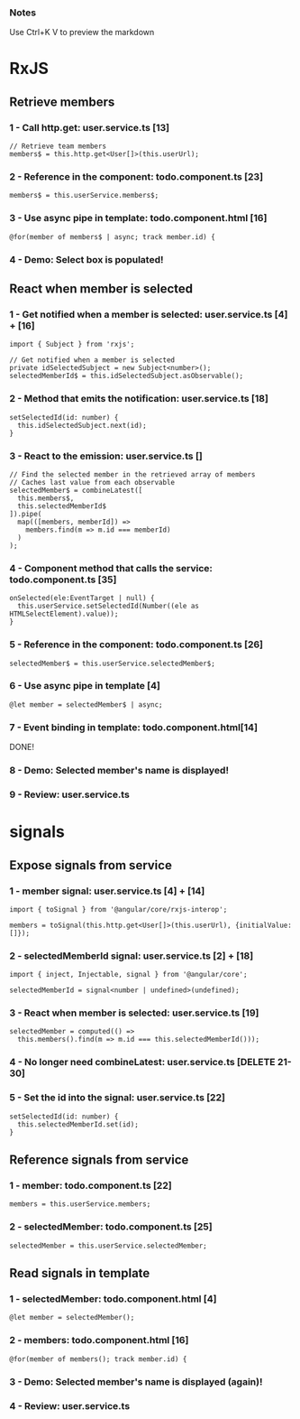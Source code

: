 ### Notes
Use Ctrl+K V to preview the markdown

# RxJS

## Retrieve members

### 1 - Call http.get: user.service.ts [13]
  ```
  // Retrieve team members
  members$ = this.http.get<User[]>(this.userUrl);
  ```

### 2 - Reference in the component: todo.component.ts [23]
  `members$ = this.userService.members$;`

### 3 - Use async pipe in template: todo.component.html [16]
  `@for(member of members$ | async; track member.id) {`

### 4 - Demo: Select box is populated!

## React when member is selected

### 1 - Get notified when a member is selected: user.service.ts [4] + [16]
  `import { Subject } from 'rxjs';`

  ```  
  // Get notified when a member is selected
  private idSelectedSubject = new Subject<number>();
  selectedMemberId$ = this.idSelectedSubject.asObservable();
  ```

### 2 - Method that emits the notification: user.service.ts [18] 
  ```
  setSelectedId(id: number) {
    this.idSelectedSubject.next(id);
  }
  ```

### 3 - React to the emission: user.service.ts []
  ```
  // Find the selected member in the retrieved array of members
  // Caches last value from each observable
  selectedMember$ = combineLatest([
    this.members$,
    this.selectedMemberId$
  ]).pipe(
    map(([members, memberId]) =>
      members.find(m => m.id === memberId)
    )
  );
  ```

### 4 - Component method that calls the service: todo.component.ts [35]
  ```
  onSelected(ele:EventTarget | null) {
    this.userService.setSelectedId(Number((ele as HTMLSelectElement).value));
  }
  ```

### 5 - Reference in the component: todo.component.ts [26]
  `selectedMember$ = this.userService.selectedMember$;`

### 6 - Use async pipe in template [4]
  `@let member = selectedMember$ | async;`

### 7 - Event binding in template: todo.component.html[14]
  DONE!

### 8 - Demo: Selected member's name is displayed!

### 9 - Review: user.service.ts

# signals

## Expose signals from service

### 1 - member signal: user.service.ts [4] + [14]
  `import { toSignal } from '@angular/core/rxjs-interop';`

  `members = toSignal(this.http.get<User[]>(this.userUrl), {initialValue: []});`

### 2 - selectedMemberId signal: user.service.ts [2] + [18]
  `import { inject, Injectable, signal } from '@angular/core';`

  `selectedMemberId = signal<number | undefined>(undefined);`

### 3 - React when member is selected: user.service.ts [19]
  ```
  selectedMember = computed(() => 
    this.members().find(m => m.id === this.selectedMemberId()));
  ```

### 4 - No longer need combineLatest: user.service.ts [DELETE 21-30]

### 5 - Set the id into the signal: user.service.ts [22]
  ```
  setSelectedId(id: number) {
    this.selectedMemberId.set(id);
  }
  ```

## Reference signals from service

### 1 - member: todo.component.ts [22]
`members = this.userService.members;`

### 2 - selectedMember: todo.component.ts [25]
`selectedMember = this.userService.selectedMember;`

## Read signals in template

### 1 - selectedMember: todo.component.html [4]
`@let member = selectedMember();`

### 2 - members: todo.component.html [16]
`@for(member of members(); track member.id) {`

### 3 - Demo: Selected member's name is displayed (again)!

### 4 - Review: user.service.ts

